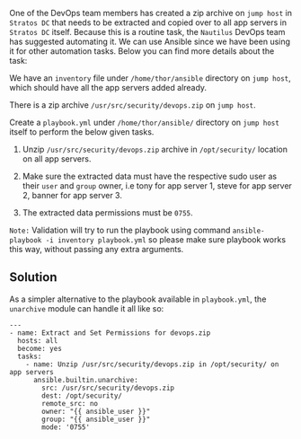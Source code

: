 One of the DevOps team members has created a zip archive on `jump host` in `Stratos DC` that needs to be extracted and copied over to all app servers in `Stratos DC` itself. Because this is a routine task, the `Nautilus` DevOps team has suggested automating it. We can use Ansible since we have been using it for other automation tasks. Below you can find more details about the task:


We have an `inventory` file under `/home/thor/ansible` directory on `jump host`, which should have all the app servers added already.


There is a zip archive `/usr/src/security/devops.zip` on `jump host`.


Create a `playbook.yml` under `/home/thor/ansible/` directory on `jump host` itself to perform the below given tasks.


1. Unzip `/usr/src/security/devops.zip` archive in `/opt/security/` location on all app servers.


2. Make sure the extracted data must have the respective sudo user as their `user` and `group` owner, i.e tony for app server 1, steve for app server 2, banner for app server 3.


3. The extracted data permissions must be `0755`.


`Note:` Validation will try to run the playbook using command `ansible-playbook -i inventory playbook.yml` so please make sure playbook works this way, without passing any extra arguments.


## Solution
As a simpler alternative to the playbook available in `playbook.yml`, the `unarchive` module can handle it all like so:

```
---
- name: Extract and Set Permissions for devops.zip
  hosts: all
  become: yes
  tasks:
    - name: Unzip /usr/src/security/devops.zip in /opt/security/ on app servers
      ansible.builtin.unarchive:
        src: /usr/src/security/devops.zip
        dest: /opt/security/
        remote_src: no
        owner: "{{ ansible_user }}"
        group: "{{ ansible_user }}"
        mode: '0755'

```
